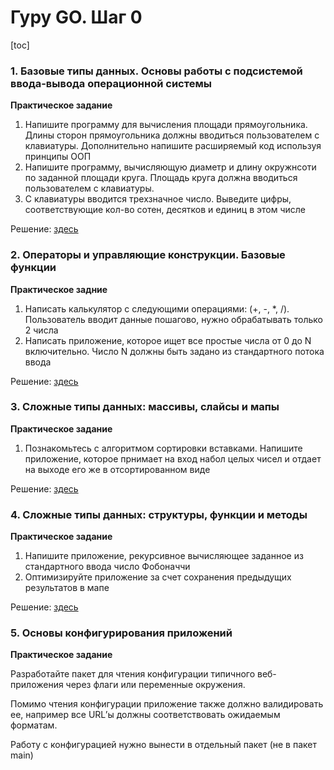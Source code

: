 # Гуру GO. Шаг 0


[toc]

### 1. Базовые типы данных. Основы работы с подсистемой ввода-вывода операционной системы

**Практическое задание**

1. Напишите программу для вычисления площади прямоугольника. Длины сторон прямоугольника должны вводиться пользователем с клавиатуры. Дополнительно напишите расширяемый код используя принципы ООП
2. Напишите программу, вычисляющую диаметр и длину окружнсоти по заданной площади круга. Площадь круга должна вводиться пользователем с клавиатуры.
3. С клавиатуры вводится трехзначное число. Выведите цифры, соответствующие кол-во сотен, десятков и единиц в этом числе

Решение: [здесь](./topic1)

### 2. Операторы и управляющие конструкции. Базовые функции

**Практическое задние**

1. Написать калькулятор с следующими операциями: (+, -, *, /).
   Пользователь вводит данные пошагово, нужно обрабатывать только 2 числа
2. Написать приложение, которое ищет все простые числа от 0 до N включительно. Число N должны быть задано из стандартного потока ввода

Решение: [здесь](./topic2)

### 3. Сложные типы данных: массивы, слайсы и мапы

**Практическое задание**

1. Познакомьтесь с алгоритмом сортировки вставками. Напишите приложение, которое прнимает на вход набол целых чисел и отдает на выходе его же в отсортированном виде

Решение: [здесь](./topic3)

### 4. Сложные типы данных: структуры, функции и методы

**Практическое задание**

1. Напишите приложение, рекурсивное вычисляющее заданное из стандартного ввода число Фобоначчи
2. Оптимизируйте приложение за счет сохранения предыдущих результатов в мапе

Решение: [здесь](./topic4)



### 5. Основы конфигурирования приложений

**Практическое задание**

Разработайте пакет для чтения конфигурации типичного веб-приложения через флаги или переменные окружения.

Помимо чтения конфигурации приложение также должно валидировать ее, например все URL’ы должны соответствовать ожидаемым форматам.

Работу с конфигурацией нужно вынести в отдельный пакет (не в пакет main)
